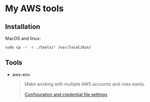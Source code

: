 # My AWS tools

## Installation

MacOS and linux:
```bash
sudo cp -r -n ./tools/* /usr/local/bin/
```

## Tools
- aws-env
    > Make working with multiple AWS accounts and roles easily.<br><br>
    [Configuration and credential file settings](https://docs.aws.amazon.com/cli/latest/userguide/cli-configure-files.html)